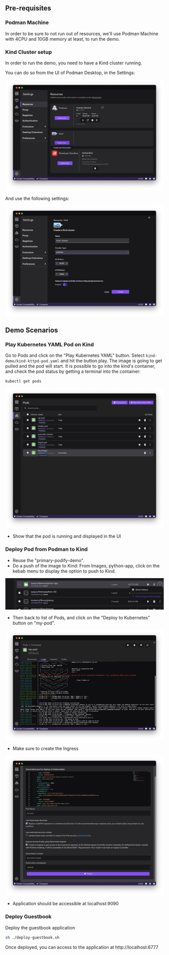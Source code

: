 ## Pre-requisites

### Podman Machine
In order to be sure to not run out of resources, we'll use Podman Machine with 4CPU and 10GB memory at least, to run the demo.

### Kind Cluster setup
In order to run the demo, you need to have a Kind cluster running.

You can do so from the UI of Podman Desktop, in the Settings:

![create-kind-cluster](https://github.com/redhat-developer/podman-desktop-demo/blob/main/kind-demo/assets/create-cluster-1.png)

And use the following settings:

![create-kind-cluster-2](https://github.com/redhat-developer/podman-desktop-demo/blob/main/kind-demo/assets/create-cluster-2.png)


## Demo Scenarios

### Play Kubernetes YAML Pod on Kind

Go to Pods and click on the "Play Kubernetes YAML" button.
Select `kind-demo/kind-kttpd-pod.yaml` and hit the button play.
The image is going to get pulled and the pod will start.
It is possible to go into the kind's container, and check the pod status by getting a terminal into the container:

```bash
kubectl get pods
```

![httpd-kind](https://github.com/redhat-developer/podman-desktop-demo/blob/main/kind-demo/assets/httpd-kind.png)

- Show that the pod is running and displayed in the UI


### Deploy Pod from Podman to Kind

- Reuse the "primary-podify-demo".
- Do a push of the image to Kind: From Images, python-app, click on the kebab menu to display the option to push to Kind.

![push-image-to-kind](https://github.com/redhat-developer/podman-desktop-demo/blob/main/kind-demo/assets/push-image-to-kind.png)

- Then back to list of Pods, and click on the "Deploy to Kubernetes" button on "my-pod".

![my-pod-to-kind-1](https://github.com/redhat-developer/podman-desktop-demo/blob/main/kind-demo/assets/my-pod-to-kind-1.png)

- Make sure to create the Ingress

![my-pod-to-kind-2](https://github.com/redhat-developer/podman-desktop-demo/blob/main/kind-demo/assets/my-pod-to-kind-2.png)

- Application should be accessible at localhost:9090


### Deploy Guestbook

Deploy the guestbook application
```bash
sh ./deploy-guestbook.sh
```

Once deployed, you can access to the application at http://localhost:6777
